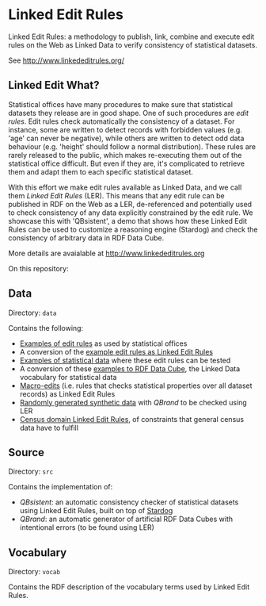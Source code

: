# Linked Edit Rules
Linked Edit Rules: a methodology to publish, link, combine and execute edit rules on the Web as Linked Data to verify consistency of statistical datasets.

See http://www.linkededitrules.org/

## Linked Edit What?

Statistical offices have many procedures to make sure that statistical datasets they release are in good shape. One of such procedures are *edit rules*. Edit rules check automatically the consistency of a dataset. For instance, some are written to detect records with forbidden values (e.g. 'age' can never be negative), while others are written to detect odd data behaviour (e.g. 'height' should follow a normal distribution). These rules are rarely released to the public, which makes re-executing them out of the statistical office difficult. But even if they are, it's complicated to retrieve them and adapt them to each specific statistical dataset.

With this effort we make edit rules available as Linked Data, and we call them *Linked Edit Rules* (LER). This means that any edit rule can be published in RDF on the Web as a LER, de-referenced and potentially used to check consistency of any data explicitly constrained by the edit rule. We showcase this with 'QBsistent', a demo that shows how these Linked Edit Rules can be used to customize a reasoning engine (Stardog) and check the consistency of arbitrary data in RDF Data Cube.

More details are avaialable at http://www.linkededitrules.org

On this repository:

## Data

Directory: `data`

Contains the following:

- [Examples of edit rules](https://raw.githubusercontent.com/albertmeronyo/linked-edit-rules/master/data/edits.txt) as used by statistical offices
- A conversion of the [example edit rules as Linked Edit Rules](https://raw.githubusercontent.com/albertmeronyo/linked-edit-rules/master/data/people-rules.ttl)
- [Examples of statistical data](https://raw.githubusercontent.com/albertmeronyo/linked-edit-rules/master/data/people.csv) where these edit rules can be tested
- A conversion of these [examples to RDF Data Cube](https://raw.githubusercontent.com/albertmeronyo/linked-edit-rules/master/data/people.ttl), the Linked Data vocabulary for statistical data
- [Macro-edits](https://raw.githubusercontent.com/albertmeronyo/linked-edit-rules/master/data/people-macro.ttl) (i.e. rules that checks statistical properties over all dataset records) as Linked Edit Rules
- [Randomly generated synthetic data](https://raw.githubusercontent.com/albertmeronyo/linked-edit-rules/master/data/test.ttl) with *QBrand* to be checked using LER
- [Census domain Linked Edit Rules](https://raw.githubusercontent.com/albertmeronyo/linked-edit-rules/master/data/cedar-rules.ttl), of constraints that general census data have to fulfill

## Source

Directory: `src`

Contains the implementation of:

- *QBsistent*: an automatic consistency checker of statistical datasets using Linked Edit Rules, built on top of [Stardog](http://www.stardog.com)
- *QBrand*: an automatic generator of artificial RDF Data Cubes with intentional errors (to be found using LER)

## Vocabulary

Directory: `vocab`

Contains the RDF description of the vocabulary terms used by Linked Edit Rules.
